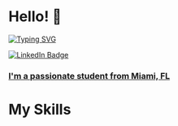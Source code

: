 <h1>Hello! 👋</h1>

[![Typing SVG](https://readme-typing-svg.demolab.com?font=Fira+Code&size=24&pause=1000&color=1F3BF7&background=7F87FF00&random=false&width=435&lines=My+name+is+Richard+Brito)](https://git.io/typing-svg)
<div id="badges">
  <a href="https://www.linkedin.com/in/richardbrrito/">
    <img src="https://img.shields.io/badge/LinkedIn-blue?style=for-the-badge&logo=linkedin&logoColor=white" alt="LinkedIn Badge"/>
  </a>
<h3 align="left" style="text-decoration: underline;">I'm a passionate student from Miami, FL</h3>
<h1>My Skills</h1>


